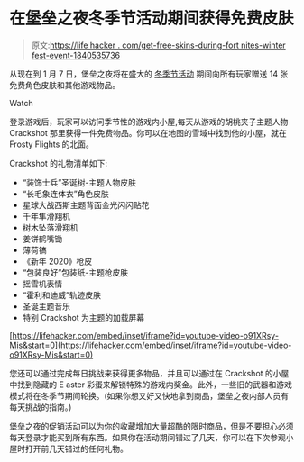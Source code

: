 # 在堡垒之夜冬季节活动期间获得免费皮肤

> 原文:[https://life hacker . com/get-free-skins-during-fort nites-winter fest-event-1840535736](https://lifehacker.com/get-free-skins-during-fortnites-winterfest-event-1840535736)

从现在到 1 月 7 日，堡垒之夜将在盛大的 [冬季节活动](https://www.epicgames.com/fortnite/en-US/news/winterfest-2019-begins) 期间向所有玩家赠送 14 张免费角色皮肤和其他游戏物品。

Watch

登录游戏后，玩家可以访问季节性的游戏内小屋,每天从游戏的胡桃夹子主题人物 Crackshot 那里获得一件免费物品。你可以在地图的雪域中找到他的小屋，就在 Frosty Flights 的北面。

Crackshot 的礼物清单如下:

*   “装饰士兵”圣诞树-主题人物皮肤
*   “长毛象连体衣”角色皮肤
*   星球大战西斯主题背面金光闪闪贴花
*   千年隼滑翔机
*   树木坠落滑翔机
*   姜饼鹤嘴锄
*   薄荷镐
*   《新年 2020》枪皮
*   “包装良好”包装纸-主题枪皮肤
*   摇雪机表情
*   “霍利和迪威”轨迹皮肤
*   圣诞主题音乐
*   特别 Crackshot 为主题的加载屏幕

 [https://lifehacker.com/embed/inset/iframe?id=youtube-video-o91XRsy-Mis&start=0](https://lifehacker.com/embed/inset/iframe?id=youtube-video-o91XRsy-Mis&start=0) 

您还可以通过完成每日挑战来获得更多物品，并且可以通过在 Crackshot 的小屋中找到隐藏的 E aster 彩蛋来解锁特殊的游戏内奖金。此外，一些旧的武器和游戏模式将在冬季节期间轮换。(如果你想又好又快地拿到商品，堡垒之夜内部人员有每天挑战的指南。)

堡垒之夜的促销活动可以为你的收藏增加大量超酷的限时商品，但是不要担心必须每天登录才能买到所有东西。如果你在活动期间错过了几天，你可以在下次参观小屋时打开前几天错过的任何礼物。